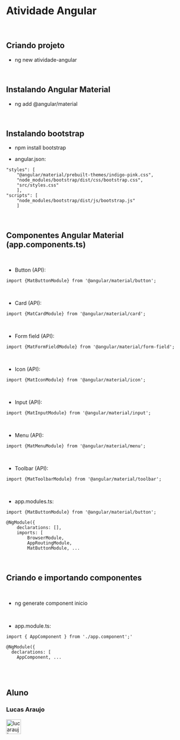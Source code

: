 # Atividade Angular

<br>

## Criando projeto

- ng new atividade-angular

<br>

## Instalando Angular Material

- ng add @angular/material

<br>

## Instalando bootstrap

- npm install bootstrap

- angular.json:

```
"styles": [
	"@angular/material/prebuilt-themes/indigo-pink.css",
	"node_modules/bootstrap/dist/css/bootstrap.css",
	"src/styles.css"
	],
"scripts": [
	"node_modules/bootstrap/dist/js/bootstrap.js"
	]
```

<br>

## Componentes Angular Material (app.components.ts)

<br>

- Button (API):
```
import {MatButtonModule} from '@angular/material/button';
```

<br>

- Card (API):
```
import {MatCardModule} from '@angular/material/card';
```

<br>

- Form field (API):
```
import {MatFormFieldModule} from '@angular/material/form-field';
```

<br>

- Icon (API):
```
import {MatIconModule} from '@angular/material/icon';
```

<br>

- Input (API):
```
import {MatInputModule} from '@angular/material/input';
```

<br>

- Menu (API):
```
import {MatMenuModule} from '@angular/material/menu';
```

<br>

- Toolbar (API):
```
import {MatToolbarModule} from '@angular/material/toolbar';
```

<br>

- app.modules.ts:

```
import {MatButtonModule} from '@angular/material/button';

@NgModule({
	declarations: [],
	imports: [
	    BrowserModule,
	    AppRoutingModule,
	    MatButtonModule, ...
```

<br>

## Criando e importando componentes

<br>

- ng generate component inicio

<br>

- app.module.ts:

```
import { AppComponent } from './app.component';'

@NgModule({
  declarations: [
    AppComponent, ...
```

<br>
	
<br>

## Aluno

### Lucas Araujo

<a href="https://www.linkedin.com/in/lucarauj"><img alt="lucarauj | LinkdeIN" width="40px" src="https://user-images.githubusercontent.com/43545812/144035037-0f415fc7-9f96-4517-a370-ccc6e78a714b.png" /></a>
